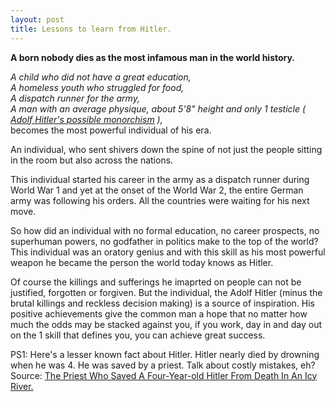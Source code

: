 ```yaml
---
layout: post
title: Lessons to learn from Hitler.
---
```


<b> A born nobody dies as the most infamous man in the world history. </b>

<i>
A child who did not have a great education, <br>
A homeless youth who struggled for food, <br>
A dispatch runner for the army, <br>
A man with an average physique, about 5'8" height and  only 1 testicle ( <a href="https://en.wikipedia.org/wiki/Adolf_Hitler%27s_possible_monorchism">Adolf Hitler's possible monorchism</a> ),
</i> <br>
becomes the most powerful individual of his era.

An individual, who sent shivers down the spine of not just the people sitting in the room but also across the nations.

This individual started his career in the army as a dispatch runner during World War 1 and yet at the onset of the World War 2, the entire German army was following his orders. All the countries were waiting for his next move.

So how did an individual with no formal education, no career prospects, no superhuman powers, no godfather in politics make to the top of the world?
This individual was an oratory genius and with this skill as his most powerful weapon he became the person the world today knows as Hitler.

Of course the killings and sufferings he imaprted on people can not be justified, forgotten or forgiven.
But the individual, the Adolf Hitler (minus the brutal killings and reckless decision making) is a source of inspiration.
His positive achievements give the common man a hope that no matter how much the odds may be stacked against you, if you work, day in and day out on the 1 skill that defines you, you can achieve great success.

PS1: Here's a lesser known fact about Hitler. Hitler nearly died by drowning when he was 4. He was saved by a priest. Talk about costly mistakes, eh?
Source: <a target="_blank" href="http://www.warhistoryonline.com/war-articles/priest-saved-four-year-old-hitler-death-icy-river.html">The Priest Who Saved A Four-Year-old Hitler From Death In An Icy River.</a>

